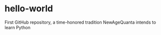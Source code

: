 # hello-world
First GitHub repository, a time-honored tradition
NewAgeQuanta intends to learn Python
